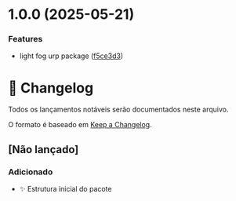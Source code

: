 # 1.0.0 (2025-05-21)


### Features

* light fog urp package ([f5ce3d3](https://github.com/Natteens/com.natteens.lightfogurp/commit/f5ce3d35edd175520dc2900ef1fb8a62cd857546))

# 📝 Changelog

Todos os lançamentos notáveis serão documentados neste arquivo.

O formato é baseado em [Keep a Changelog](https://keepachangelog.com/pt-BR/1.0.0/).

## [Não lançado]

### Adicionado
- ✨ Estrutura inicial do pacote
